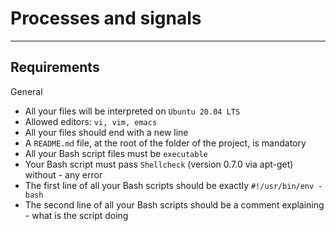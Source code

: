# Processes and signals

-----

## Requirements 

General
- All your files will be interpreted on `Ubuntu 20.04 LTS`
- Allowed editors: `vi, vim, emacs`
- All your files should end with a new line
- A `README.md` file, at the root of the folder of the project, is mandatory
- All your Bash script files must be `executable`
- Your Bash script must pass `Shellcheck` (version 0.7.0 via apt-get) without - any error
- The first line of all your Bash scripts should be exactly `#!/usr/bin/env - bash`
- The second line of all your Bash scripts should be a comment explaining - what is the script doing